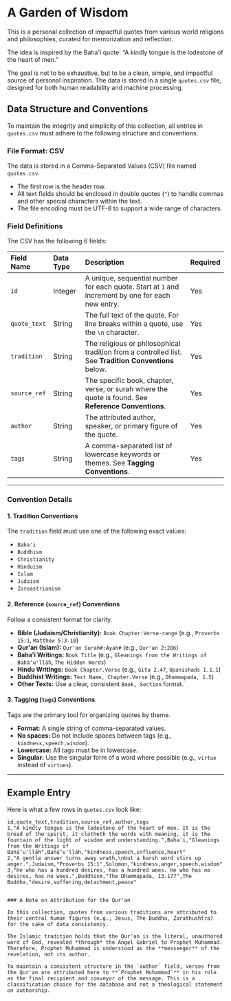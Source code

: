 # A Garden of Wisdom

This is a personal collection of impactful quotes from various world religions and philosophies, curated for memorization and reflection.

The idea is inspired by the Baha'i quote: “A kindly tongue is the lodestone of the heart of men.”

The goal is not to be exhaustive, but to be a clean, simple, and impactful source of personal inspiration. The data is stored in a single `quotes.csv` file, designed for both human readability and machine processing.

## Data Structure and Conventions

To maintain the integrity and simplicity of this collection, all entries in `quotes.csv` must adhere to the following structure and conventions.

### File Format: CSV

The data is stored in a Comma-Separated Values (CSV) file named `quotes.csv`.
- The first row is the header row.
- All text fields should be enclosed in double quotes (`"`) to handle commas and other special characters within the text.
- The file encoding must be UTF-8 to support a wide range of characters.

### Field Definitions

The CSV has the following 6 fields:

| Field Name     | Data Type | Description                                                                                             | Required |
| :------------- | :-------- | :------------------------------------------------------------------------------------------------------ | :------- |
| `id`           | Integer   | A unique, sequential number for each quote. Start at `1` and increment by one for each new entry.       | Yes      |
| `quote_text`   | String    | The full text of the quote. For line breaks within a quote, use the `\n` character.                       | Yes      |
| `tradition`    | String    | The religious or philosophical tradition from a controlled list. See **Tradition Conventions** below.   | Yes      |
| `source_ref`   | String    | The specific book, chapter, verse, or surah where the quote is found. See **Reference Conventions**.    | Yes      |
| `author`       | String    | The attributed author, speaker, or primary figure of the quote.                                         | Yes      |
| `tags`         | String    | A comma-separated list of lowercase keywords or themes. See **Tagging Conventions**.                    | Yes      |

---

### Convention Details

#### 1. Tradition Conventions
The `tradition` field must use one of the following exact values:

- `Baha'i`
- `Buddhism`
- `Christianity`
- `Hinduism`
- `Islam`
- `Judaism`
- `Zoroastrianism`

#### 2. Reference (`source_ref`) Conventions
Follow a consistent format for clarity.

- **Bible (Judaism/Christianity):** `Book Chapter:Verse-range` (e.g., `Proverbs 15:1`, `Matthew 5:3-10`)
- **Qur'an (Islam):** `Qur'an Surah#:Ayah#` (e.g., `Qur'an 2:286`)
- **Baha'i Writings:** `Book Title` (e.g., `Gleanings from the Writings of Baháʼu'lláh`, `The Hidden Words`)
- **Hindu Writings:** `Book Chapter.Verse` (e.g., `Gita 2.47`, `Upanishads 1.1.1`)
- **Buddhist Writings:** `Text Name, Chapter.Verse` (e.g., `Dhammapada, 1.5`)
- **Other Texts:** Use a clear, consistent `Book, Section` format.

#### 3. Tagging (`tags`) Conventions
Tags are the primary tool for organizing quotes by theme.

- **Format:** A single string of comma-separated values.
- **No spaces:** Do not include spaces between tags (e.g., `kindness,speech,wisdom`).
- **Lowercase:** All tags must be in lowercase.
- **Singular:** Use the singular form of a word where possible (e.g., `virtue` instead of `virtues`).

---

## Example Entry

Here is what a few rows in `quotes.csv` look like:

```csv
id,quote_text,tradition,source_ref,author,tags
1,"A kindly tongue is the lodestone of the heart of men. It is the bread of the spirit, it clotheth the words with meaning, it is the fountain of the light of wisdom and understanding.",Baha'i,"Gleanings from the Writings of Baháʼu'lláh",Baháʼu'lláh,"kindness,speech,influence,heart"
2,"A gentle answer turns away wrath,\nbut a harsh word stirs up anger.",Judaism,"Proverbs 15:1",Solomon,"kindness,anger,speech,wisdom"
3,"He who has a hundred desires, has a hundred woes. He who has no desires, has no woes.",Buddhism,"The Dhammapada, 13.177",The Buddha,"desire,suffering,detachment,peace"


### A Note on Attribution for the Qur'an

In this collection, quotes from various traditions are attributed to their central human figures (e.g., Jesus, The Buddha, Zarathushtra) for the sake of data consistency.

The Islamic tradition holds that the Qur'an is the literal, unauthored word of God, revealed *through* the Angel Gabriel to Prophet Muhammad. Therefore, Prophet Muhammad is understood as the **messenger** of the revelation, not its author.

To maintain a consistent structure in the `author` field, verses from the Qur'an are attributed here to **`Prophet Muhammad`** in his role as the final recipient and conveyor of the message. This is a classification choice for the database and not a theological statement on authorship.